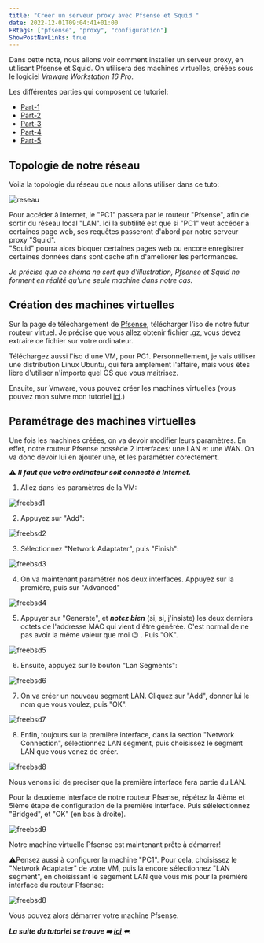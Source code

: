 ```yaml
---
title: "Créer un serveur proxy avec Pfsense et Squid "
date: 2022-12-01T09:04:41+01:00
FRtags: ["pfsense", "proxy", "configuration"]
ShowPostNavLinks: true
---
```


Dans cette note, nous allons voir comment installer un serveur proxy, en utilisant Pfsense et Squid. On utilisera des machines virtuelles, créées sous le logiciel _Vmware Workstation 16 Pro_.

Les différentes parties qui composent ce tutoriel:

- [Part-1](/fr/notes/proxy)
- [Part-2](/fr/proxy/proxy2)
- [Part-3](/fr/proxy/proxy3)
- [Part-4](/fr/proxy/proxy4)
- [Part-5](/fr/proxy/proxy5)

## Topologie de notre réseau

Voila la topologie du réseau que nous allons utiliser dans ce tuto:

![reseau](/images/reseaux.png)

Pour accéder à Internet, le "PC1" passera par le routeur "Pfsense", afin de sortir du réseau local "LAN". Ici la subtilité est que si "PC1" veut accéder à certaines page web, ses requêtes passeront d'abord par notre serveur proxy "Squid".  
"Squid" pourra alors bloquer certaines pages web ou encore enregistrer certaines données dans sont cache afin d'améliorer les performances.

_Je précise que ce shéma ne sert que d'illustration, Pfsense et Squid ne forment en réalité qu'une seule machine dans notre cas._

## Création des machines virtuelles

Sur la page de téléchargement de [Pfsense](https://www.pfsense.org/download/), télécharger l'iso de notre futur routeur virtuel. Je précise que vous allez obtenir fichier .gz, vous devez extraire ce fichier sur votre ordinateur.

Téléchargez aussi l'iso d'une VM, pour PC1. Personnellement, je vais utiliser une distribution Linux Ubuntu, qui fera amplement l'affaire, mais vous êtes libre d'utiliser n'importe quel OS que vous maitrisez.

Ensuite, sur Vmware, vous pouvez créer les machines virtuelles (vous pouvez mon suivre mon tutoriel [ici](/fr/notes/vmware).)

## Paramétrage des machines virtuelles

Une fois les machines créées, on va devoir modifier leurs paramètres. En effet, notre routeur Pfsense possède 2 interfaces: une LAN et une WAN. On va donc devoir lui en ajouter une, et les paramétrer corectement.

⚠️ **_Il faut que votre ordinateur soit connecté à Internet._**

1. Allez dans les paramètres de la VM:

![freebsd1](/images/freebsd/freebsd1.png)

2. Appuyez sur "Add":

![freebsd2](/images/freebsd/freebsd2.png)

3. Sélectionnez "Network Adaptater", puis "Finish":

![freebsd3](/images/freebsd/freebsd3.png)

4. On va maintenant paramétrer nos deux interfaces. Appuyez sur la première, puis sur "Advanced"

![freebsd4](/images/freebsd/freebsd4.png)

5. Appuyer sur "Generate", et **_notez bien_** (si, si, j'insiste) les deux derniers octets de l'addresse MAC qui vient d'être générée. C'est normal de ne pas avoir la même valeur que moi 😉 . Puis "OK".

![freebsd5](/images/freebsd/freebsd5.png)

6. Ensuite, appuyez sur le bouton "Lan Segments":

![freebsd6](/images/freebsd/freebsd6.png)

7. On va créer un nouveau segment LAN. Cliquez sur "Add", donner lui le nom que vous voulez, puis "OK".

![freebsd7](/images/freebsd/freebsd7.png)

8. Enfin, toujours sur la première interface, dans la section "Network Connection", sélectionnez LAN segment, puis choisissez le segment LAN que vous venez de créer.

![freebsd8](/images/freebsd/freebsd8.png)

Nous venons ici de preciser que la première interface fera partie du LAN.

Pour la deuxième interface de notre routeur Pfsense, répétez la 4ième et 5ième étape de configuration de la première interface. Puis sélelectionnez "Bridged", et "OK" (en bas à droite).

![freebsd9](/images/freebsd/freebsd9.png)

Notre machine virtuelle Pfsense est maintenant prête à démarrer!

⚠️Pensez aussi à configurer la machine "PC1". Pour cela, choisissez le "Network Adaptater" de votre VM, puis là encore sélectionnez "LAN segment", en choisissant le segement LAN que vous mis pour la première interface du routeur Pfsense:

![freebsd8](/images/freebsd/freebsd8.png)

Vous pouvez alors démarrer votre machine Pfsense.

**_La suite du tutoriel se trouve ➡️ [ici](/fr/proxy/proxy2/) ⬅️._**

